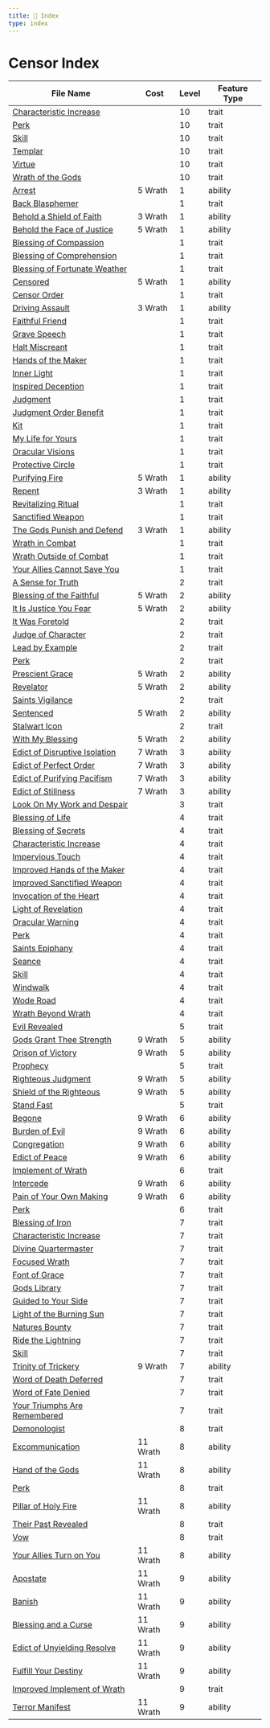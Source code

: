 ```yaml
---
title: 📑 Index
type: index
---
```


# Censor Index

| File Name                                                                                    | Cost     | Level | Feature Type |
| -------------------------------------------------------------------------------------------- | -------- | ----- | ------------ |
| [Characteristic Increase](../10th-Level%20Features/Characteristic%20Increase)                |          | 10    | trait        |
| [Perk](../10th-Level%20Features/Perk)                                                        |          | 10    | trait        |
| [Skill](../10th-Level%20Features/Skill)                                                      |          | 10    | trait        |
| [Templar](../10th-Level%20Features/Templar)                                                  |          | 10    | trait        |
| [Virtue](../10th-Level%20Features/Virtue)                                                    |          | 10    | trait        |
| [Wrath of the Gods](../10th-Level%20Features/Wrath%20of%20the%20Gods)                        |          | 10    | trait        |
| [Arrest](../1st-Level%20Features/Arrest)                                                     | 5 Wrath  | 1     | ability      |
| [Back Blasphemer](../1st-Level%20Features/Back%20Blasphemer)                                 |          | 1     | trait        |
| [Behold a Shield of Faith](../1st-Level%20Features/Behold%20a%20Shield%20of%20Faith)         | 3 Wrath  | 1     | ability      |
| [Behold the Face of Justice](../1st-Level%20Features/Behold%20the%20Face%20of%20Justice)     | 5 Wrath  | 1     | ability      |
| [Blessing of Compassion](../1st-Level%20Features/Blessing%20of%20Compassion)                 |          | 1     | trait        |
| [Blessing of Comprehension](../1st-Level%20Features/Blessing%20of%20Comprehension)           |          | 1     | trait        |
| [Blessing of Fortunate Weather](../1st-Level%20Features/Blessing%20of%20Fortunate%20Weather) |          | 1     | trait        |
| [Censored](../1st-Level%20Features/Censored)                                                 | 5 Wrath  | 1     | ability      |
| [Censor Order](../1st-Level%20Features/Censor%20Order)                                       |          | 1     | trait        |
| [Driving Assault](../1st-Level%20Features/Driving%20Assault)                                 | 3 Wrath  | 1     | ability      |
| [Faithful Friend](../1st-Level%20Features/Faithful%20Friend)                                 |          | 1     | trait        |
| [Grave Speech](../1st-Level%20Features/Grave%20Speech)                                       |          | 1     | trait        |
| [Halt Miscreant](../1st-Level%20Features/Halt%20Miscreant)                                   |          | 1     | trait        |
| [Hands of the Maker](../1st-Level%20Features/Hands%20of%20the%20Maker)                       |          | 1     | trait        |
| [Inner Light](../1st-Level%20Features/Inner%20Light)                                         |          | 1     | trait        |
| [Inspired Deception](../1st-Level%20Features/Inspired%20Deception)                           |          | 1     | trait        |
| [Judgment](../1st-Level%20Features/Judgment)                                                 |          | 1     | trait        |
| [Judgment Order Benefit](../1st-Level%20Features/Judgment%20Order%20Benefit)                 |          | 1     | trait        |
| [Kit](../1st-Level%20Features/Kit)                                                           |          | 1     | trait        |
| [My Life for Yours](../1st-Level%20Features/My%20Life%20for%20Yours)                         |          | 1     | trait        |
| [Oracular Visions](../1st-Level%20Features/Oracular%20Visions)                               |          | 1     | trait        |
| [Protective Circle](../1st-Level%20Features/Protective%20Circle)                             |          | 1     | trait        |
| [Purifying Fire](../1st-Level%20Features/Purifying%20Fire)                                   | 5 Wrath  | 1     | ability      |
| [Repent](../1st-Level%20Features/Repent)                                                     | 3 Wrath  | 1     | ability      |
| [Revitalizing Ritual](../1st-Level%20Features/Revitalizing%20Ritual)                         |          | 1     | trait        |
| [Sanctified Weapon](../1st-Level%20Features/Sanctified%20Weapon)                             |          | 1     | trait        |
| [The Gods Punish and Defend](../1st-Level%20Features/The%20Gods%20Punish%20and%20Defend)     | 3 Wrath  | 1     | ability      |
| [Wrath in Combat](../1st-Level%20Features/Wrath%20in%20Combat)                               |          | 1     | trait        |
| [Wrath Outside of Combat](../1st-Level%20Features/Wrath%20Outside%20of%20Combat)             |          | 1     | trait        |
| [Your Allies Cannot Save You](../1st-Level%20Features/Your%20Allies%20Cannot%20Save%20You)   |          | 1     | trait        |
| [A Sense for Truth](../2nd-Level%20Features/A%20Sense%20for%20Truth)                         |          | 2     | trait        |
| [Blessing of the Faithful](../2nd-Level%20Features/Blessing%20of%20the%20Faithful)           | 5 Wrath  | 2     | ability      |
| [It Is Justice You Fear](../2nd-Level%20Features/It%20Is%20Justice%20You%20Fear)             | 5 Wrath  | 2     | ability      |
| [It Was Foretold](../2nd-Level%20Features/It%20Was%20Foretold)                               |          | 2     | trait        |
| [Judge of Character](../2nd-Level%20Features/Judge%20of%20Character)                         |          | 2     | trait        |
| [Lead by Example](../2nd-Level%20Features/Lead%20by%20Example)                               |          | 2     | trait        |
| [Perk](../2nd-Level%20Features/Perk)                                                         |          | 2     | trait        |
| [Prescient Grace](../2nd-Level%20Features/Prescient%20Grace)                                 | 5 Wrath  | 2     | ability      |
| [Revelator](../2nd-Level%20Features/Revelator)                                               | 5 Wrath  | 2     | ability      |
| [Saints Vigilance](../2nd-Level%20Features/Saints%20Vigilance)                               |          | 2     | trait        |
| [Sentenced](../2nd-Level%20Features/Sentenced)                                               | 5 Wrath  | 2     | ability      |
| [Stalwart Icon](../2nd-Level%20Features/Stalwart%20Icon)                                     |          | 2     | trait        |
| [With My Blessing](../2nd-Level%20Features/With%20My%20Blessing)                             | 5 Wrath  | 2     | ability      |
| [Edict of Disruptive Isolation](../3rd-Level%20Features/Edict%20of%20Disruptive%20Isolation) | 7 Wrath  | 3     | ability      |
| [Edict of Perfect Order](../3rd-Level%20Features/Edict%20of%20Perfect%20Order)               | 7 Wrath  | 3     | ability      |
| [Edict of Purifying Pacifism](../3rd-Level%20Features/Edict%20of%20Purifying%20Pacifism)     | 7 Wrath  | 3     | ability      |
| [Edict of Stillness](../3rd-Level%20Features/Edict%20of%20Stillness)                         | 7 Wrath  | 3     | ability      |
| [Look On My Work and Despair](../3rd-Level%20Features/Look%20On%20My%20Work%20and%20Despair) |          | 3     | trait        |
| [Blessing of Life](../4th-Level%20Features/Blessing%20of%20Life)                             |          | 4     | trait        |
| [Blessing of Secrets](../4th-Level%20Features/Blessing%20of%20Secrets)                       |          | 4     | trait        |
| [Characteristic Increase](../4th-Level%20Features/Characteristic%20Increase)                 |          | 4     | trait        |
| [Impervious Touch](../4th-Level%20Features/Impervious%20Touch)                               |          | 4     | trait        |
| [Improved Hands of the Maker](../4th-Level%20Features/Improved%20Hands%20of%20the%20Maker)   |          | 4     | trait        |
| [Improved Sanctified Weapon](../4th-Level%20Features/Improved%20Sanctified%20Weapon)         |          | 4     | trait        |
| [Invocation of the Heart](../4th-Level%20Features/Invocation%20of%20the%20Heart)             |          | 4     | trait        |
| [Light of Revelation](../4th-Level%20Features/Light%20of%20Revelation)                       |          | 4     | trait        |
| [Oracular Warning](../4th-Level%20Features/Oracular%20Warning)                               |          | 4     | trait        |
| [Perk](../4th-Level%20Features/Perk)                                                         |          | 4     | trait        |
| [Saints Epiphany](../4th-Level%20Features/Saints%20Epiphany)                                 |          | 4     | trait        |
| [Seance](../4th-Level%20Features/Seance)                                                     |          | 4     | trait        |
| [Skill](../4th-Level%20Features/Skill)                                                       |          | 4     | trait        |
| [Windwalk](../4th-Level%20Features/Windwalk)                                                 |          | 4     | trait        |
| [Wode Road](../4th-Level%20Features/Wode%20Road)                                             |          | 4     | trait        |
| [Wrath Beyond Wrath](../4th-Level%20Features/Wrath%20Beyond%20Wrath)                         |          | 4     | trait        |
| [Evil Revealed](../5th-Level%20Features/Evil%20Revealed)                                     |          | 5     | trait        |
| [Gods Grant Thee Strength](../5th-Level%20Features/Gods%20Grant%20Thee%20Strength)           | 9 Wrath  | 5     | ability      |
| [Orison of Victory](../5th-Level%20Features/Orison%20of%20Victory)                           | 9 Wrath  | 5     | ability      |
| [Prophecy](../5th-Level%20Features/Prophecy)                                                 |          | 5     | trait        |
| [Righteous Judgment](../5th-Level%20Features/Righteous%20Judgment)                           | 9 Wrath  | 5     | ability      |
| [Shield of the Righteous](../5th-Level%20Features/Shield%20of%20the%20Righteous)             | 9 Wrath  | 5     | ability      |
| [Stand Fast](../5th-Level%20Features/Stand%20Fast)                                           |          | 5     | trait        |
| [Begone](../6th-Level%20Features/Begone)                                                     | 9 Wrath  | 6     | ability      |
| [Burden of Evil](../6th-Level%20Features/Burden%20of%20Evil)                                 | 9 Wrath  | 6     | ability      |
| [Congregation](../6th-Level%20Features/Congregation)                                         | 9 Wrath  | 6     | ability      |
| [Edict of Peace](../6th-Level%20Features/Edict%20of%20Peace)                                 | 9 Wrath  | 6     | ability      |
| [Implement of Wrath](../6th-Level%20Features/Implement%20of%20Wrath)                         |          | 6     | trait        |
| [Intercede](../6th-Level%20Features/Intercede)                                               | 9 Wrath  | 6     | ability      |
| [Pain of Your Own Making](../6th-Level%20Features/Pain%20of%20Your%20Own%20Making)           | 9 Wrath  | 6     | ability      |
| [Perk](../6th-Level%20Features/Perk)                                                         |          | 6     | trait        |
| [Blessing of Iron](../7th-Level%20Features/Blessing%20of%20Iron)                             |          | 7     | trait        |
| [Characteristic Increase](../7th-Level%20Features/Characteristic%20Increase)                 |          | 7     | trait        |
| [Divine Quartermaster](../7th-Level%20Features/Divine%20Quartermaster)                       |          | 7     | trait        |
| [Focused Wrath](../7th-Level%20Features/Focused%20Wrath)                                     |          | 7     | trait        |
| [Font of Grace](../7th-Level%20Features/Font%20of%20Grace)                                   |          | 7     | trait        |
| [Gods Library](../7th-Level%20Features/Gods%20Library)                                       |          | 7     | trait        |
| [Guided to Your Side](../7th-Level%20Features/Guided%20to%20Your%20Side)                     |          | 7     | trait        |
| [Light of the Burning Sun](../7th-Level%20Features/Light%20of%20the%20Burning%20Sun)         |          | 7     | trait        |
| [Natures Bounty](../7th-Level%20Features/Natures%20Bounty)                                   |          | 7     | trait        |
| [Ride the Lightning](../7th-Level%20Features/Ride%20the%20Lightning)                         |          | 7     | trait        |
| [Skill](../7th-Level%20Features/Skill)                                                       |          | 7     | trait        |
| [Trinity of Trickery](../7th-Level%20Features/Trinity%20of%20Trickery)                       | 9 Wrath  | 7     | ability      |
| [Word of Death Deferred](../7th-Level%20Features/Word%20of%20Death%20Deferred)               |          | 7     | trait        |
| [Word of Fate Denied](../7th-Level%20Features/Word%20of%20Fate%20Denied)                     |          | 7     | trait        |
| [Your Triumphs Are Remembered](../7th-Level%20Features/Your%20Triumphs%20Are%20Remembered)   |          | 7     | trait        |
| [Demonologist](../8th-Level%20Features/Demonologist)                                         |          | 8     | trait        |
| [Excommunication](../8th-Level%20Features/Excommunication)                                   | 11 Wrath | 8     | ability      |
| [Hand of the Gods](../8th-Level%20Features/Hand%20of%20the%20Gods)                           | 11 Wrath | 8     | ability      |
| [Perk](../8th-Level%20Features/Perk)                                                         |          | 8     | trait        |
| [Pillar of Holy Fire](../8th-Level%20Features/Pillar%20of%20Holy%20Fire)                     | 11 Wrath | 8     | ability      |
| [Their Past Revealed](../8th-Level%20Features/Their%20Past%20Revealed)                       |          | 8     | trait        |
| [Vow](../8th-Level%20Features/Vow)                                                           |          | 8     | trait        |
| [Your Allies Turn on You](../8th-Level%20Features/Your%20Allies%20Turn%20on%20You)           | 11 Wrath | 8     | ability      |
| [Apostate](../9th-Level%20Features/Apostate)                                                 | 11 Wrath | 9     | ability      |
| [Banish](../9th-Level%20Features/Banish)                                                     | 11 Wrath | 9     | ability      |
| [Blessing and a Curse](../9th-Level%20Features/Blessing%20and%20a%20Curse)                   | 11 Wrath | 9     | ability      |
| [Edict of Unyielding Resolve](../9th-Level%20Features/Edict%20of%20Unyielding%20Resolve)     | 11 Wrath | 9     | ability      |
| [Fulfill Your Destiny](../9th-Level%20Features/Fulfill%20Your%20Destiny)                     | 11 Wrath | 9     | ability      |
| [Improved Implement of Wrath](../9th-Level%20Features/Improved%20Implement%20of%20Wrath)     |          | 9     | trait        |
| [Terror Manifest](../9th-Level%20Features/Terror%20Manifest)                                 | 11 Wrath | 9     | ability      |
